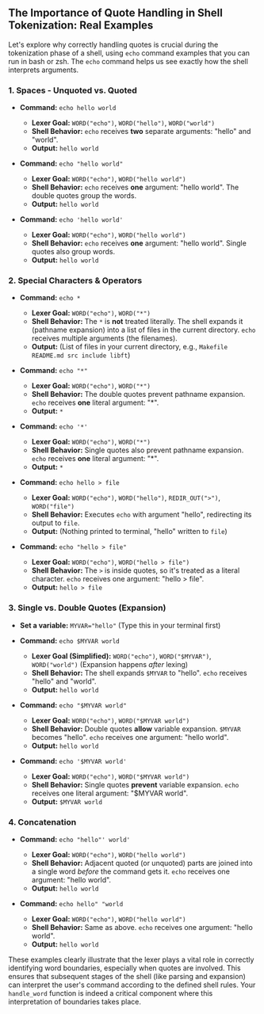 ## The Importance of Quote Handling in Shell Tokenization: Real Examples

Let's explore why correctly handling quotes is crucial during the tokenization phase of a shell, using `echo` command examples that you can run in bash or zsh. The `echo` command helps us see exactly how the shell interprets arguments.

### 1. Spaces - Unquoted vs. Quoted

* **Command:** `echo hello world`
    * **Lexer Goal:** `WORD("echo")`, `WORD("hello")`, `WORD("world")`
    * **Shell Behavior:** `echo` receives **two** separate arguments: "hello" and "world".
    * **Output:** `hello world`

* **Command:** `echo "hello world"`
    * **Lexer Goal:** `WORD("echo")`, `WORD("hello world")`
    * **Shell Behavior:** `echo` receives **one** argument: "hello world". The double quotes group the words.
    * **Output:** `hello world`

* **Command:** `echo 'hello world'`
    * **Lexer Goal:** `WORD("echo")`, `WORD("hello world")`
    * **Shell Behavior:** `echo` receives **one** argument: "hello world". Single quotes also group words.
    * **Output:** `hello world`

### 2. Special Characters & Operators

* **Command:** `echo *`
    * **Lexer Goal:** `WORD("echo")`, `WORD("*")`
    * **Shell Behavior:** The `*` is **not** treated literally. The shell expands it (pathname expansion) into a list of files in the current directory. `echo` receives multiple arguments (the filenames).
    * **Output:** (List of files in your current directory, e.g., `Makefile README.md src include libft`)

* **Command:** `echo "*"`
    * **Lexer Goal:** `WORD("echo")`, `WORD("*")`
    * **Shell Behavior:** The double quotes prevent pathname expansion. `echo` receives **one** literal argument: "*".
    * **Output:** `*`

* **Command:** `echo '*'`
    * **Lexer Goal:** `WORD("echo")`, `WORD("*")`
    * **Shell Behavior:** Single quotes also prevent pathname expansion. `echo` receives **one** literal argument: "*".
    * **Output:** `*`

* **Command:** `echo hello > file`
    * **Lexer Goal:** `WORD("echo")`, `WORD("hello")`, `REDIR_OUT(">")`, `WORD("file")`
    * **Shell Behavior:** Executes `echo` with argument "hello", redirecting its output to `file`.
    * **Output:** (Nothing printed to terminal, "hello" written to `file`)

* **Command:** `echo "hello > file"`
    * **Lexer Goal:** `WORD("echo")`, `WORD("hello > file")`
    * **Shell Behavior:** The `>` is inside quotes, so it's treated as a literal character. `echo` receives one argument: "hello > file".
    * **Output:** `hello > file`

### 3. Single vs. Double Quotes (Expansion)

* **Set a variable:** `MYVAR="hello"` (Type this in your terminal first)
* **Command:** `echo $MYVAR world`
    * **Lexer Goal (Simplified):** `WORD("echo")`, `WORD("$MYVAR")`, `WORD("world")` (Expansion happens *after* lexing)
    * **Shell Behavior:** The shell expands `$MYVAR` to "hello". `echo` receives "hello" and "world".
    * **Output:** `hello world`

* **Command:** `echo "$MYVAR world"`
    * **Lexer Goal:** `WORD("echo")`, `WORD("$MYVAR world")`
    * **Shell Behavior:** Double quotes **allow** variable expansion. `$MYVAR` becomes "hello". `echo` receives one argument: "hello world".
    * **Output:** `hello world`

* **Command:** `echo '$MYVAR world'`
    * **Lexer Goal:** `WORD("echo")`, `WORD("$MYVAR world")`
    * **Shell Behavior:** Single quotes **prevent** variable expansion. `echo` receives one literal argument: "$MYVAR world".
    * **Output:** `$MYVAR world`

### 4. Concatenation

* **Command:** `echo "hello"' world'`
    * **Lexer Goal:** `WORD("echo")`, `WORD("hello world")`
    * **Shell Behavior:** Adjacent quoted (or unquoted) parts are joined into a single word *before* the command gets it. `echo` receives one argument: "hello world".
    * **Output:** `hello world`

* **Command:** `echo hello" "world`
    * **Lexer Goal:** `WORD("echo")`, `WORD("hello world")`
    * **Shell Behavior:** Same as above. `echo` receives one argument: "hello world".
    * **Output:** `hello world`

These examples clearly illustrate that the lexer plays a vital role in correctly identifying word boundaries, especially when quotes are involved. This ensures that subsequent stages of the shell (like parsing and expansion) can interpret the user's command according to the defined shell rules. Your `handle_word` function is indeed a critical component where this interpretation of boundaries takes place.